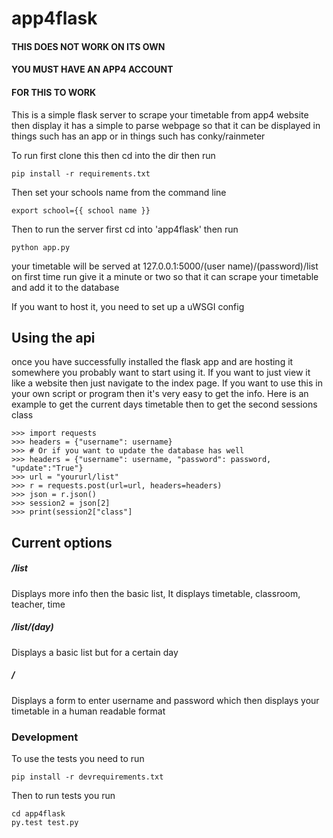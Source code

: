 # app4flask

#### THIS DOES NOT WORK ON ITS OWN
#### YOU MUST HAVE AN APP4 ACCOUNT
#### FOR THIS TO WORK
This is a simple flask server to scrape your timetable from app4 website then display it has a simple to parse webpage so that it can be 
displayed in things such has an app or in things such has conky/rainmeter

To run first clone this then cd into the dir then run
```
pip install -r requirements.txt
```
Then set your schools name from the command line
```
export school={{ school name }}
```

Then to run the server first cd into 'app4flask' then run
```
python app.py
```
your timetable will be served at 127.0.0.1:5000/(user name)/(password)/list
on first time run give it a minute or two so that it can scrape your timetable and add it to the database

If you want to host it, you need to set up a uWSGI config

Using the api
---

once you have successfully installed the flask app and are hosting it somewhere
you probably want to start using it. If you want to just view it like a website
then just navigate to the index page. If you want to use this in your own 
script or program then it's very easy to get the info. Here is an example
to get the current days timetable then to get the second sessions class
```
>>> import requests
>>> headers = {"username": username}
>>> # Or if you want to update the database has well
>>> headers = {"username": username, "password": password, "update":"True"}
>>> url = "yoururl/list"
>>> r = requests.post(url=url, headers=headers)
>>> json = r.json()
>>> session2 = json[2]
>>> print(session2["class"]

```

Current options
---

##### /list 
Displays more info then the basic list, It displays timetable, 
classroom, teacher, time

##### /list/(day)
Displays a basic list but for a certain day

##### /
Displays a form to enter username and password which then displays
your timetable in a human readable format

### Development

To use the tests you need to run 
```
pip install -r devrequirements.txt
```
Then to run tests you run
```
cd app4flask
py.test test.py
```
